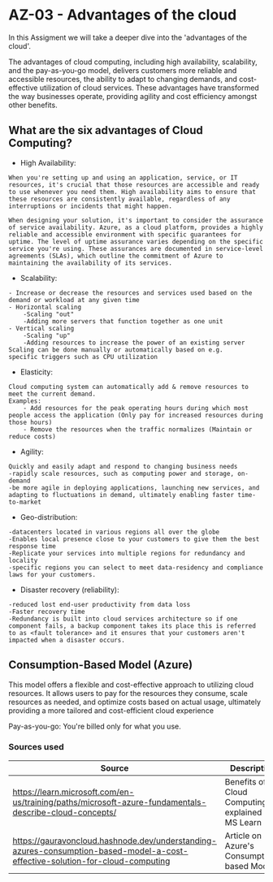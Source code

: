 # AZ-03 - Advantages of the cloud

In this Assigment we will take a deeper dive into the 'advantages of the cloud'.

The advantages of cloud computing, including high availability, scalability, and the pay-as-you-go model, delivers customers more reliable and accessible resources, the ability to adapt to changing demands, and cost-effective utilization of cloud services. These advantages have transformed the way businesses operate, providing agility and cost efficiency amongst other benefits.


## What are the six advantages of Cloud Computing?

- High Availability: 
```
When you're setting up and using an application, service, or IT resources, it's crucial that those resources are accessible and ready to use whenever you need them. High availability aims to ensure that these resources are consistently available, regardless of any interruptions or incidents that might happen.

When designing your solution, it's important to consider the assurance of service availability. Azure, as a cloud platform, provides a highly reliable and accessible environment with specific guarantees for uptime. The level of uptime assurance varies depending on the specific service you're using. These assurances are documented in service-level agreements (SLAs), which outline the commitment of Azure to maintaining the availability of its services.
```
- Scalability:
```
- Increase or decrease the resources and services used based on the demand or workload at any given time
- Horizontal scaling
	-Scaling "out"
	-Adding more servers that function together as one unit
- Vertical scaling
	-Scaling "up"
	-Adding resources to increase the power of an existing server
Scaling can be done manually or automatically based on e.g.
specific triggers such as CPU utilization
```

- Elasticity:
```
Cloud computing system can automatically add & remove resources to meet the current demand.
Examples:
	- Add resources for the peak operating hours during which most people access the application (Only pay for increased resources during those hours)
	- Remove the resources when the traffic normalizes (Maintain or reduce costs)
```

- Agility:
```
Quickly and easily adapt and respond to changing business needs
-rapidly scale resources, such as computing power and storage, on-demand
-be more agile in deploying applications, launching new services, and adapting to fluctuations in demand, ultimately enabling faster time-to-market
```
- Geo-distribution:
```
-datacenters located in various regions all over the globe
-Enables local presence close to your customers to give them the best response time
-Replicate your services into multiple regions for redundancy and locality
-specific regions you can select to meet data-residency and compliance laws for your customers.
```
- Disaster recovery (reliability):
```
-reduced lost end-user productivity from data loss
-Faster recovery time 
-Redundancy is built into cloud services architecture so if one component fails, a backup component takes its place this is referred to as <fault tolerance> and it ensures that your customers aren't impacted when a disaster occurs.
```

## Consumption-Based Model (Azure)
This model offers a flexible and cost-effective approach to utilizing cloud resources. It allows users to pay for the resources they consume, scale resources as needed, and optimize costs based on actual usage, ultimately providing a more tailored and cost-efficient cloud experience

Pay-as-you-go: You're billed only for what you use.

### Sources used

| Source        | Description |
| ----------- | ----------- |
| https://learn.microsoft.com/en-us/training/paths/microsoft-azure-fundamentals-describe-cloud-concepts/ | Benefits of Cloud Computing explained - MS Learn |
| https://gauravoncloud.hashnode.dev/understanding-azures-consumption-based-model-a-cost-effective-solution-for-cloud-computing | Article on Azure's Consumption-based Model |




